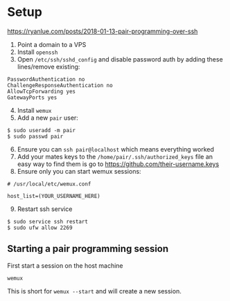 # Setup

https://ryanlue.com/posts/2018-01-13-pair-programming-over-ssh

1. Point a domain to a VPS
2. Install `openssh`
3. Open `/etc/ssh/sshd_config` and disable password auth by adding these lines/remove existing:
```
PasswordAuthentication no
ChallengeResponseAuthentication no
AllowTcpForwarding yes
GatewayPorts yes
```
4. Install `wemux`
5. Add a new `pair` user:
```
$ sudo useradd -m pair
$ sudo passwd pair
```
6. Ensure you can `ssh pair@localhost` which means everything worked
7. Add your mates keys to the `/home/pair/.ssh/authorized_keys` file an easy way
   to find them is go to https://github.com/their-username.keys
8. Ensure only you can start wemux sessions:
```
# /usr/local/etc/wemux.conf

host_list=(YOUR_USERNAME_HERE)
```
9. Restart ssh service
```
$ sudo service ssh restart
$ sudo ufw allow 2269
```

## Starting a pair programming session

First start a session on the host machine

```
wemux
```

This is short for `wemux --start` and will create a new session.

```

```
